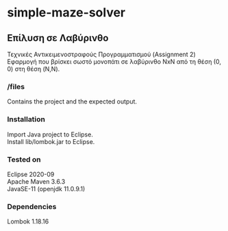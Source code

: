 # simple-maze-solver

## Επίλυση σε Λαβύρινθο
Τεχνικές Αντικειμενοστραφούς Προγραμματισμού (Assignment 2)  
Εφαρμογή που βρίσκει σωστό μονοπάτι σε λαβύρινθο NxN από τη θέση (0, 0) στη θέση (N,N).

### /files
Contains the project and the expected output.

### Installation
Import Java project to Eclipse.  
Install lib/lombok.jar to Eclipse.

### Tested on
Eclipse 2020-09  
Apache Maven 3.6.3  
JavaSE-11 (openjdk 11.0.9.1)

### Dependencies
Lombok 1.18.16
